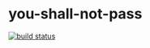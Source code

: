 you-shall-not-pass
==================

[![build status](https://secure.travis-ci.org/WebReflection/you-shall-not-pass.png)](http://travis-ci.org/WebReflection/you-shall-not-pass)

